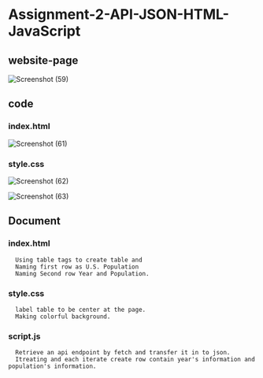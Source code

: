 # Assignment-2-API-JSON-HTML-JavaScript

## website-page
![Screenshot (59)](https://github.com/FordPipatkittikul/Assignment-2-API-JSON-HTML-JavaScript/assets/121902625/f53f63d2-3410-4fdc-b343-ebca700243e4)

## code
### index.html
![Screenshot (61)](https://github.com/FordPipatkittikul/Assignment-2-API-JSON-HTML-JavaScript/assets/121902625/c1942777-0a28-4caf-ab38-d22c3e8a5407)
### style.css
![Screenshot (62)](https://github.com/FordPipatkittikul/Assignment-2-API-JSON-HTML-JavaScript/assets/121902625/749a72c1-f16b-416a-9c53-59022ec7b70c)

![Screenshot (63)](https://github.com/FordPipatkittikul/Assignment-2-API-JSON-HTML-JavaScript/assets/121902625/0783e978-7869-426f-9f34-f831d9d9fee7)


## Document

### index.html
  
      Using table tags to create table and 
      Naming first row as U.S. Population 
      Naming Second row Year and Population.

### style.css

      label table to be center at the page.
      Making colorful background.
      
### script.js

      Retrieve an api endpoint by fetch and transfer it in to json.
      Itreating and each iterate create row contain year's information and population's information.
